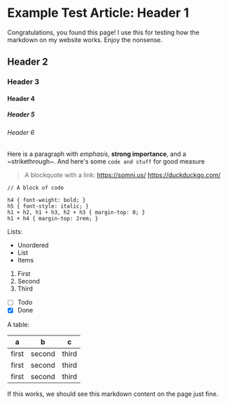 # Example Test Article: Header 1

Congratulations, you found this page! I use this for testing how the markdown on my website works. Enjoy the nonsense.

## Header 2
### Header 3
#### Header 4
##### Header 5
###### Header 6

Here is a paragraph with *emphasis*, **strong importance**, and a ~strikethrough~. And here's some `code and stuff` for good measure

> A blockquote with a link: https://somni.us/ https://duckduckgo.com/

```
// A block of code

h4 { font-weight: bold; }
h5 { font-style: italic; }
h1 + h2, h1 + h3, h2 + h3 { margin-top: 0; }
h1 + h4 { margin-top: 2rem; }
```

Lists: 

* Unordered
* List
* Items

1. First
2. Second
3. Third

* [ ] Todo
* [x] Done

A table:

| a     | b      | c     |
| ----- | ------ | ----- |
| first | second | third |
| first | second | third |
| first | second | third |

If this works, we should see this markdown content on the page just fine.
